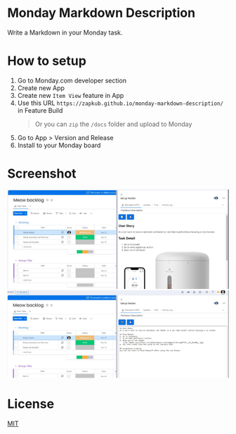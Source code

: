 # Monday Markdown Description
Write a Markdown in your Monday task. 

# How to setup
1. Go to Monday.com developer section
2. Create new App
3. Create new `Item View` feature in App
4. Use this URL `https://zapkub.github.io/monday-markdown-description/` in Feature Build
   > Or you can `zip` the `/docs` folder and upload to Monday
6. Go to App > Version and Release 
7. Install to your Monday board

# Screenshot

![ss1](./Screenshot%202023-11-22%20004118.jpg)
![ss2](./Screenshot%202023-11-22%20004135.jpg)


# License
[MIT](https://opensource.org/license/mit/)
